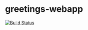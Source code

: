 # greetings-webapp

[![Build Status](https://travis-ci.org/jasongama/greetings-webapp.svg?branch=master)](https://travis-ci.org/jasongama/greetings-webapp)
